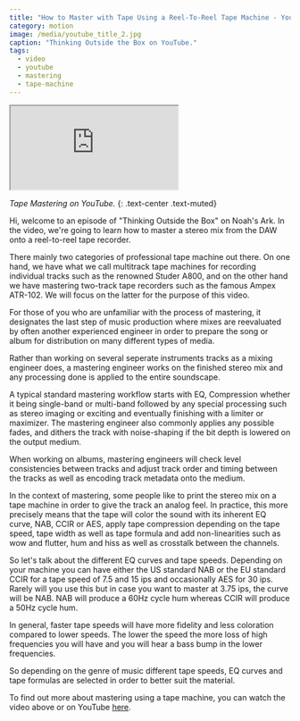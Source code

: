 ```yaml
---
title: "How to Master with Tape Using a Reel-To-Reel Tape Machine - YouTube"
category: motion
image: /media/youtube_title_2.jpg
caption: "Thinking Outside the Box on YouTube."
tags:
  - video
  - youtube
  - mastering
  - tape-machine
---
```


<div class="embed-responsive embed-responsive-16by9">
	<iframe class="embed-responsive-item" src="https://www.youtube.com/embed/KLqyYr2QIBg"></iframe>
</div>

_Tape Mastering on YouTube._
{: .text-center .text-muted}

Hi, welcome to an episode of "Thinking Outside the Box" on Noah's Ark. In the video, we're going to learn how to master a stereo mix from the DAW onto a reel-to-reel tape recorder.

There mainly two categories of professional tape machine out there. On one hand, we have what we call multitrack tape machines for recording individual tracks such as the renowned Studer A800, and on the other hand we have mastering two-track tape recorders such as the famous Ampex ATR-102. We will focus on the latter for the purpose of this video.

For those of you who are unfamiliar with the process of mastering, it designates the last step of music production where mixes are reevaluated by often another experienced engineer in order to prepare the song or album for distribution on many different types of media.

Rather than working on several seperate instruments tracks as a mixing engineer does, a mastering engineer works on the finished stereo mix and any processing done is applied to the entire soundscape.

A typical standard mastering workflow starts with EQ, Compression whether it being single-band or multi-band followed by any special processing such as stereo imaging or exciting and eventually finishing with a limiter or maximizer. The mastering engineer also commonly applies any possible fades, and dithers the track with noise-shaping if the bit depth is lowered on the output medium.

When working on albums, mastering engineers will check level consistencies between tracks and adjust track order and timing between the tracks as well as encoding track metadata onto the medium.

In the context of mastering, some people like to print the stereo mix on a tape machine in order to give the track an analog feel. In practice, this more precisely means that the tape will color the sound with its inherent EQ curve, NAB, CCIR or AES, apply tape compression depending on the tape speed, tape width as well as tape formula and add non-linearities such as wow and flutter, hum and hiss as well as crosstalk between the channels.

So let's talk about the different EQ curves and tape speeds. Depending on your machine you can have either the US standard NAB or the EU standard CCIR for a tape speed of 7.5 and 15 ips and occasionally AES for 30 ips. Rarely will you use this but in case you want to master at 3.75 ips, the curve will be NAB. NAB will produce a 60Hz cycle hum whereas CCIR will produce a 50Hz cycle hum.

In general, faster tape speeds will have more fidelity and less coloration compared to lower speeds. The lower the speed the more loss of high frequencies you will have and you will hear a bass bump in the lower frequencies.

So depending on the genre of music different tape speeds, EQ curves and tape formulas are selected in order to better suit the material.

To find out more about mastering using a tape machine, you can watch the video above or on YouTube [here](https://youtu.be/KLqyYr2QIBg).
